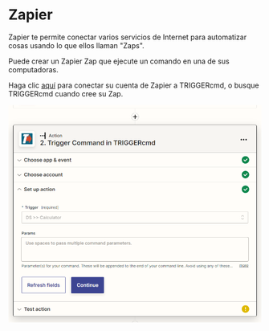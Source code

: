 # Zapier

Zapier te permite conectar varios servicios de Internet para automatizar cosas usando lo que ellos llaman "Zaps".

Puede crear un Zapier Zap que ejecute un comando en una de sus computadoras.

Haga clic [aquí](https://zapier.com/apps/triggercmd) para conectar su cuenta de Zapier a TRIGGERcmd, o busque TRIGGERcmd cuando cree su Zap.

![TRIGGERcmd en Zapier Zap](./images/zapier-zap.png)